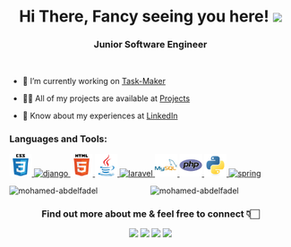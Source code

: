 <h1 align="center"> Hi There, Fancy seeing you here! <img src="https://user-images.githubusercontent.com/21185758/90338872-fd1c7d00-dfec-11ea-96f1-ca4245a05836.gif" width="30px"></h1>
<h3 align="center">Junior Software Engineer</h3>

<p align="left"> 
  <a href="https://twitter.com/" target="blank">
    <img src="https://img.shields.io/twitter/follow/?logo=twitter&style=for-the-badge" alt="" />
  </a> 
</p>

- 🔭 I’m currently working on [Task-Maker](https://github.com/Mohamed-abdelfadel/task-maker)

- 👨‍💻 All of my projects are available at [Projects](https://github.com/Mohamed-abdelfadel)

- 📄 Know about my experiences at [LinkedIn](https://www.linkedin.com/in/mohamedyasserdev/)

<h3 align="left">Languages and Tools:</h3>
<p align="left">
  <a href="https://www.w3schools.com/css/" target="_blank" rel="noreferrer">
    <img src="https://raw.githubusercontent.com/devicons/devicon/master/icons/css3/css3-original-wordmark.svg" alt="css3" width="40" height="40"/>
  </a> 
  <a href="https://www.djangoproject.com/" target="_blank" rel="noreferrer">
    <img src="https://cdn.worldvectorlogo.com/logos/django.svg" alt="django" width="40" height="40"/>
  </a>
  <a href="https://www.w3.org/html/" target="_blank" rel="noreferrer">
    <img src="https://raw.githubusercontent.com/devicons/devicon/master/icons/html5/html5-original-wordmark.svg" alt="html5" width="40" height="40"/>
  </a> 
  <a href="https://www.java.com" target="_blank" rel="noreferrer">
    <img src="https://raw.githubusercontent.com/devicons/devicon/master/icons/java/java-original.svg" alt="java" width="40" height="40"/>
  </a>
  <a href="https://laravel.com/" target="_blank" rel="noreferrer">
    <img src="https://www.svgrepo.com/show/376332/laravel.svg" alt="laravel" width="40" height="40"/> 
  </a> 
  <a href="https://www.mysql.com/" target="_blank" rel="noreferrer">
    <img src="https://raw.githubusercontent.com/devicons/devicon/master/icons/mysql/mysql-original-wordmark.svg" alt="mysql" width="40" height="40"/> 
  </a> 
  <a href="https://www.php.net" target="_blank" rel="noreferrer">
    <img src="https://raw.githubusercontent.com/devicons/devicon/master/icons/php/php-original.svg" alt="php" width="40" height="40"/> 
  </a> 
  <a href="https://www.python.org" target="_blank" rel="noreferrer">
    <img src="https://raw.githubusercontent.com/devicons/devicon/master/icons/python/python-original.svg" alt="python" width="40" height="40"/>
  </a> 
  <a href="https://spring.io/" target="_blank" rel="noreferrer">
    <img src="https://www.vectorlogo.zone/logos/springio/springio-icon.svg" alt="spring" width="40" height="40"/> 
  </a> 
</p>

<p align="center">
  <img  src="https://github-readme-streak-stats.herokuapp.com/?user=mohamed-abdelfadel&" alt="mohamed-abdelfadel" />
  <img align="left" src="https://github-readme-stats.vercel.app/api/top-langs?username=mohamed-abdelfadel&show_icons=true&locale=en&layout=compact" alt="mohamed-abdelfadel" />
  <br>
</p>
  <h3 align="center">Find out more about me & feel free to connect 👇🏻 </br></h3> 

<p align="center">
  <a href="https://www.linkedin.com/in/mohamedyasserdev/"><img src="https://img.shields.io/badge/linkedin-%230177B5?style=flat&logo=linkedin&logoColor=white"/></a>
  <a href="https://t.me/mohamedyasser_dev"><img src="https://img.shields.io/badge/-Telegram-0088CC?style=flat&logo=Telegram&logoColor=white"></a>
  <a href="mailto:mohamedy.dev@gmail.com"><img src="https://img.shields.io/badge/-mail-c14438?style=flat&logo=Gmail&logoColor=white&link=mailto:mohamedy.dev@gmail.com"></a>
  <a href="https://medium.com/@moahmedy.dev"><img src="https://img.shields.io/badge/-Medium-000000?style=flat&labelColor=000000&logo=Medium&link=https://medium.com/@mohamedy.dev"></a> 

